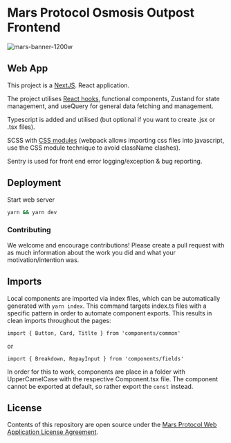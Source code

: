 # Mars Protocol Osmosis Outpost Frontend

![mars-banner-1200w](https://marsprotocol.io/banner.png)

## Web App

This project is a [NextJS](https://nextjs.org/). React application.

The project utilises [React hooks](https://reactjs.org/docs/hooks-intro.html), functional components, Zustand for state management, and useQuery for general data fetching and management.

Typescript is added and utilised (but optional if you want to create .jsx or .tsx files).

SCSS with [CSS modules](https://create-react-app.dev/docs/adding-a-css-modules-stylesheet) (webpack allows importing css files into javascript, use the CSS module technique to avoid className clashes).

Sentry is used for front end error logging/exception & bug reporting.

## Deployment

Start web server

```bash
yarn && yarn dev
```

### Contributing

We welcome and encourage contributions! Please create a pull request with as much information about the work you did and what your motivation/intention was.

## Imports

Local components are imported via index files, which can be automatically generated with `yarn index`. This command targets index.ts files with a specific pattern in order to automate component exports. This results in clean imports throughout the pages:

```
import { Button, Card, Titlte } from 'components/common'
```

or

```
import { Breakdown, RepayInput } from 'components/fields'
```

In order for this to work, components are place in a folder with UpperCamelCase with the respective Component.tsx file. The component cannot be exported at default, so rather export the `const` instead.

## License

Contents of this repository are open source under the [Mars Protocol Web Application License Agreement](./LICENSE).
